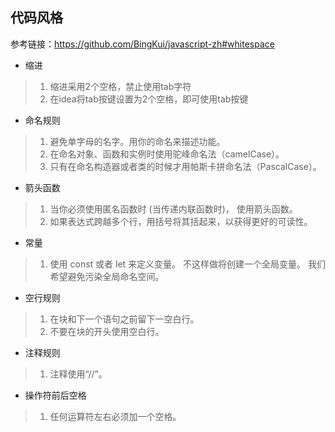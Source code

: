 ## 代码风格

参考链接：https://github.com/BingKui/javascript-zh#whitespace

- 缩进
>1. 缩进采用2个空格，禁止使用tab字符
>2. 在idea将tab按键设置为2个空格，即可使用tab按键

- 命名规则
>1. 避免单字母的名字。用你的命名来描述功能。
>2. 在命名对象、函数和实例时使用驼峰命名法（camelCase）。
>3. 只有在命名构造器或者类的时候才用帕斯卡拼命名法（PascalCase）。

- 箭头函数
>1. 当你必须使用匿名函数时 (当传递内联函数时)， 使用箭头函数。
>2. 如果表达式跨越多个行，用括号将其括起来，以获得更好的可读性。

- 常量
>1. 使用 const 或者 let 来定义变量。 不这样做将创建一个全局变量。 我们希望避免污染全局命名空间。

- 空行规则
>1. 在块和下一个语句之前留下一空白行。
>2. 不要在块的开头使用空白行。

- 注释规则
>1. 注释使用“//”。

- 操作符前后空格
>1. 任何运算符左右必须加一个空格。

